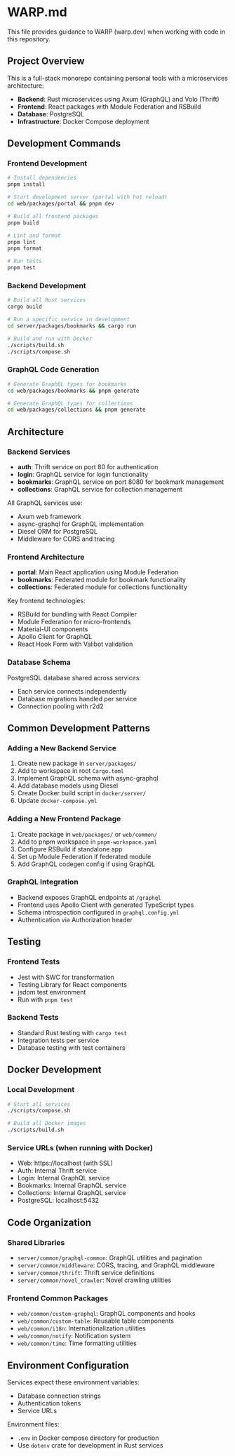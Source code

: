 # WARP.md

This file provides guidance to WARP (warp.dev) when working with code in this repository.

## Project Overview

This is a full-stack monorepo containing personal tools with a microservices architecture:

- **Backend**: Rust microservices using Axum (GraphQL) and Volo (Thrift)
- **Frontend**: React packages with Module Federation and RSBuild
- **Database**: PostgreSQL
- **Infrastructure**: Docker Compose deployment

## Development Commands

### Frontend Development
```bash
# Install dependencies
pnpm install

# Start development server (portal with hot reload)
cd web/packages/portal && pnpm dev

# Build all frontend packages
pnpm build

# Lint and format
pnpm lint
pnpm format

# Run tests
pnpm test
```

### Backend Development
```bash
# Build all Rust services
cargo build

# Run a specific service in development
cd server/packages/bookmarks && cargo run

# Build and run with Docker
./scripts/build.sh
./scripts/compose.sh
```

### GraphQL Code Generation
```bash
# Generate GraphQL types for bookmarks
cd web/packages/bookmarks && pnpm generate

# Generate GraphQL types for collections  
cd web/packages/collections && pnpm generate
```

## Architecture

### Backend Services
- **auth**: Thrift service on port 80 for authentication
- **login**: GraphQL service for login functionality  
- **bookmarks**: GraphQL service on port 8080 for bookmark management
- **collections**: GraphQL service for collection management

All GraphQL services use:
- Axum web framework
- async-graphql for GraphQL implementation
- Diesel ORM for PostgreSQL
- Middleware for CORS and tracing

### Frontend Architecture
- **portal**: Main React application using Module Federation
- **bookmarks**: Federated module for bookmark functionality
- **collections**: Federated module for collections functionality

Key frontend technologies:
- RSBuild for bundling with React Compiler
- Module Federation for micro-frontends
- Material-UI components
- Apollo Client for GraphQL
- React Hook Form with Valibot validation

### Database Schema
PostgreSQL database shared across services:
- Each service connects independently
- Database migrations handled per service
- Connection pooling with r2d2

## Common Development Patterns

### Adding a New Backend Service
1. Create new package in `server/packages/`
2. Add to workspace in root `Cargo.toml`
3. Implement GraphQL schema with async-graphql
4. Add database models using Diesel
5. Create Docker build script in `docker/server/`
6. Update `docker-compose.yml`

### Adding a New Frontend Package
1. Create package in `web/packages/` or `web/common/`
2. Add to pnpm workspace in `pnpm-workspace.yaml`
3. Configure RSBuild if standalone app
4. Set up Module Federation if federated module
5. Add GraphQL codegen config if using GraphQL

### GraphQL Integration
- Backend exposes GraphQL endpoints at `/graphql`
- Frontend uses Apollo Client with generated TypeScript types
- Schema introspection configured in `graphql.config.yml`
- Authentication via Authorization header

## Testing

### Frontend Tests
- Jest with SWC for transformation
- Testing Library for React components  
- jsdom test environment
- Run with `pnpm test`

### Backend Tests
- Standard Rust testing with `cargo test`
- Integration tests per service
- Database testing with test containers

## Docker Development

### Local Development
```bash
# Start all services
./scripts/compose.sh

# Build all Docker images
./scripts/build.sh
```

### Service URLs (when running with Docker)
- Web: https://localhost (with SSL)
- Auth: Internal Thrift service
- Login: Internal GraphQL service  
- Bookmarks: Internal GraphQL service
- Collections: Internal GraphQL service
- PostgreSQL: localhost:5432

## Code Organization

### Shared Libraries
- `server/common/graphql-common`: GraphQL utilities and pagination
- `server/common/middleware`: CORS, tracing, and GraphQL middleware
- `server/common/thrift`: Thrift service definitions
- `server/common/novel_crawler`: Novel crawling utilities

### Frontend Common Packages
- `web/common/custom-graphql`: GraphQL components and hooks
- `web/common/custom-table`: Reusable table components
- `web/common/i18n`: Internationalization utilities
- `web/common/notify`: Notification system
- `web/common/time`: Time formatting utilities

## Environment Configuration

Services expect these environment variables:
- Database connection strings
- Authentication tokens
- Service URLs

Environment files:
- `.env` in Docker compose directory for production
- Use `dotenv` crate for development in Rust services
